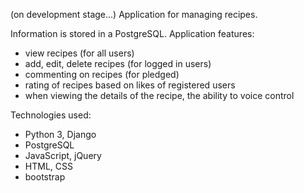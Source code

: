 (on development stage...)
Application for managing recipes.

Information is stored in a PostgreSQL.
Application features:
- view recipes (for all users)
- add, edit, delete recipes (for logged in users)
- commenting on recipes (for pledged)
- rating of recipes based on likes of registered users
- when viewing the details of the recipe, the ability to voice control

Technologies used:
- Python 3, Django
- PostgreSQL
- JavaScript, jQuery
- HTML, CSS
- bootstrap
